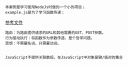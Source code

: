     本案例是学习使用NodeJs时做的一个小的项目；
    example.js是为了学习函数传递；
[参考文件](https://www.nodebeginner.org/index-zh-cn.html)

	路由：为路由提供请求的URL和其他需要的GET、POST参数。
	行为驱动执行：将函数作为参数传递，是个哲学问题。
	思想：不需要名词，只需要动词。


	JavaScript不提供关联数组，在JavaScript中对象是键/值对的集合
